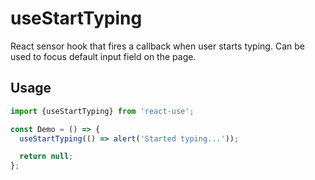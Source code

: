 # useStartTyping

React sensor hook that fires a callback when user starts typing. Can be used
to focus default input field on the page.

## Usage

```jsx
import {useStartTyping} from 'react-use';

const Demo = () => {
  useStartTyping(() => alert('Started typing...'));

  return null;
};
```
